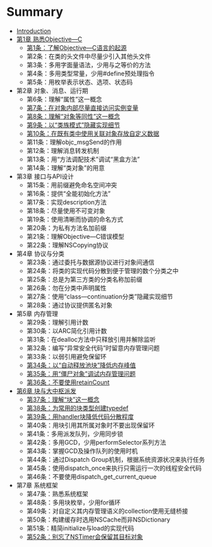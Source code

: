 # Summary

* [Introduction](README.md)
* [第1章 熟悉Objective—C ](shu-xi-objective-c.md)
  * [第1条：了解Objective—C语言的起源 ](le-jie.md)
  * 第2条：在类的头文件中尽量少引入其他头文件 
  * 第3条：多用字面量语法，少用与之等价的方法 
  * 第4条：多用类型常量，少用\#define预处理指令 
  * 第5条：用枚举表示状态、选项、状态码 
* 第2章 对象、消息、运行期 
  * 第6条：理解“属性”这一概念 
  * [第7条：在对象内部尽量直接访问实例变量 ](di-7-tiao-ff1a-zai-dui-xiang-nei-bu-jin-liang-zhi-jie-fang-wen-shi-li-bian-liang.md)
  * [第8条：理解“对象等同性”这一概念 ](di-8-tiao-ff1a-li-jie-201c-dui-xiang-deng-tong-xing-201d-zhe-yi-gai-nian.md)
  * [第9条：以“类族模式”隐藏实现细节 ](di-9-tiao-ff1a-yi-201c-lei-zu-mo-shi-201d-yin-cang-shi-xian-xi-jie.md)
  * [第10条：在既有类中使用关联对象存放自定义数据 ](di-10-tiao-ff1a-zai-ji-you-lei-zhong-shi-yong-guan-lian-dui-xiang-cun-fang-zi-ding-yi-shu-ju.md)
  * 第11条：理解objc\_msgSend的作用 
  * 第12条：理解消息转发机制 
  * 第13条：用“方法调配技术”调试“黑盒方法” 
  * 第14条：理解“类对象”的用意 
* 第3章 接口与API设计 
  * 第15条：用前缀避免命名空间冲突 
  * 第16条：提供“全能初始化方法” 
  * 第17条：实现description方法 
  * 第18条：尽量使用不可变对象 
  * 第19条：使用清晰而协调的命名方式 
  * 第20条：为私有方法名加前缀 
  * 第21条：理解Objective—C错误模型 
  * 第22条：理解NSCopying协议 
* 第4章 协议与分类 
  * 第23条：通过委托与数据源协议进行对象间通信 
  * 第24条：将类的实现代码分散到便于管理的数个分类之中 
  * 第25条：总是为第三方类的分类名称加前缀 
  * 第26条：勿在分类中声明属性 
  * 第27条：使用“class—continuation分类”隐藏实现细节 
  * 第28条：通过协议提供匿名对象 
* 第5章 内存管理 
  * 第29条：理解引用计数 
  * 第30条：以ARC简化引用计数 
  * 第31条：在dealloc方法中只释放引用并解除监听 
  * 第32条：编写“异常安全代码”时留意内存管理问题 
  * 第33条：以弱引用避免保留环 
  * [第34条：以“自动释放池块”降低内存峰值 ](di-34-tiao-ff1a-yi-201c-zi-dong-shi-fang-chi-kuai-201d-jiang-di-nei-cun-feng-zhi.md)
  * [第35条：用“僵尸对象”调试内存管理问题 ](di-35-tiao-ff1a-yong-201c-jiang-shi-dui-xiang-201d-diao-shi-nei-cun-guan-li-wen-ti.md)
  * [第36条：不要使用retainCount ](di-36-tiao-ff1a-buyao-shi-yong-retaincount.md)
* [第6章 块与大中枢派发 ](di-6-zhang-kuai-yu-da-zhong-shu-pai-fa.md)
  * [第37条：理解“块”这一概念 ](di-37-tiao-ff1a-li-jie-201c-kuai-201d-zhe-yi-gai-nian.md)
  * [第38条：为常用的块类型创建typedef ](di-38-tiao-ff1a-wei-chang-yong-de-kuai-lei-xing-chuang-jian-typedef.md)
  * [第39条：用handler块降低代码分散程度 ](di-39-tiao-ff1a-yong-handler-kuai-jiang-di-dai-ma-fen-san-cheng-du.md)
  * 第40条：用块引用其所属对象时不要出现保留环 
  * 第41条：多用派发队列，少用同步锁 
  * 第42条：多用GCD，少用performSelector系列方法 
  * 第43条：掌握GCD及操作队列的使用时机 
  * 第44条：通过Dispatch Group机制，根据系统资源状况来执行任务 
  * 第45条：使用dispatch\_once来执行只需运行一次的线程安全代码 
  * 第46条：不要使用dispatch\_get\_current\_queue 
* 第7章 系统框架 
  * 第47条：熟悉系统框架 
  * 第48条：多用块枚举，少用for循环 
  * 第49条：对自定义其内存管理语义的collection使用无缝桥接 
  * 第50条：构建缓存时选用NSCache而非NSDictionary 
  * 第51条：精简initialize与load的实现代码 
  * [第52条：别忘了NSTimer会保留其目标对象](di-52-tiao-ff1a-bie-wang-le-nstimer-hui-bao-liu-qi-mu-biao-dui-xiang.md)

